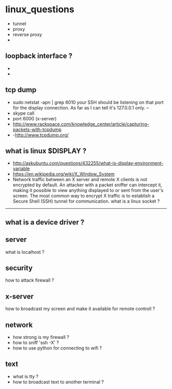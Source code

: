 # linux_questions
    
     
- tunnel     
- proxy 
- reverse proxy   
-   
     
 loopback interface ?  
---------------      
-
-   
 
tcp dump
-------------------
- sudo netstat -apn | grep 6010 your SSH should be listening on that port for the display connection. As far as I can tell it's 127.0.0.1 only. –
- skype call 
- port  6000 (x-server) 
- http://www.rackspace.com/knowledge_center/article/capturing-packets-with-tcpdump
- -http://www.tcpdump.org/ 
      
 what is linux $DISPLAY ?    
 -----------------    
 - http://askubuntu.com/questions/432255/what-is-display-environment-variable
- https://en.wikipedia.org/wiki/X_Window_System
- Network traffic between an X server and remote X clients is not encrypted by default. An attacker with a packet sniffer can intercept it, making it possible to view anything displayed to or sent from the user's screen. The most common way to encrypt X traffic is to establish a Secure Shell (SSH) tunnel for communication.
what is a linux socket ?
---------------------


what is a device driver ?
----------------------

server
-----
what is localhost ?
 

 

security
------
how to attack firewall ?
 


x-server
----------------------
how to broadcast my screen and make it available for remote controll ?


network
------
- how strong is my firewall ?
- how to sniff 'ssh -X' ?
- how to use python for connecting to wifi ?

text
----
- what is tty ? 
- how to broadcast text to another terminal ? 
